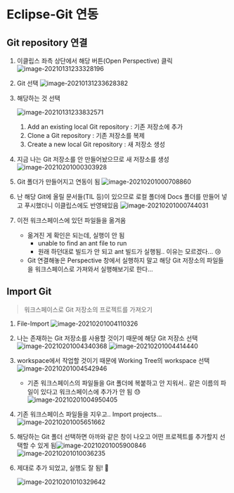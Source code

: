 # Eclipse-Git 연동

## Git repository 연결

1. 이클립스 좌측 상단에서 해당 버튼(Open Perspective) 클릭
   ![image-20210131233328196](img\image-20210131233328196.png)

2. Git 선택
   ![image-20210131233628382](img\image-20210131233628382.png)

3. 해당하는 것 선택

   ![image-20210131233832571](img\image-20210131233832571.png)

   1. Add an existing local Git repository : 기존 저장소에 추가
   2. Clone a Git repository : 기존 저장소를 복제
   3. Create a new local Git repository : 새 저장소 생성

4. 지금 나는 Git 저장소를 안 만들어놨으므로 새 저장소를 생성
   ![image-20210201000303928](img\image-20210201000303928.png)

5. Git 폴더가 만들어지고 연동이 됨
   ![image-20210201000708860](img\image-20210201000708860.png)

6. 난 해당 Git에 올릴 문서들(TIL 등)이 있으므로 로컬 폴더에 Docs 폴더를 만들어 넣고  푸시했더니 이클립스에도 반영돼있음
   ![image-20210201000744031](img\image-20210201000744031.png)

7. 이전 워크스페이스에 있던 파일들을 옮겨옴

   - 옮겨진 게 확인은 되는데, 실행이 안 됨
     - unable to find an ant file to run
     - 원래 하던대로 빌드가 안 되고 ant 빌드가 실행됨.. 이유는 모르겠다... :cry:
   - Git 연결해놓은 Perspective 창에서 실행하지 말고 해당 Git 저장소의 파일들을 워크스페이스로 가져와서 실행해보기로 한다...



## Import Git

> 워크스페이스로 Git 저장소의 프로젝트를 가져오기

1. File-Import
   ![image-20210201004110326](img\image-20210201004110326.png)

2. 나는 존재하는 Git 저장소를 사용할 것이기 때문에 해당 Git 저장소 선택
   ![image-20210201004340368](img\image-20210201004340368.png)
   ![image-20210201004414440](img\image-20210201004414440.png)

3. workspace에서 작업할 것이기 때문에 Working Tree의 workspace 선택
   ![image-20210201004542946](img\image-20210201004542946.png)

   - 기존 워크스페이스의 파일들을 Git 폴더에 복붙하고 안 지워서.. 같은 이름의 파일이 있다고 워크스페이스에 추가가 안 됨 :sweat:
     ![image-20210201004950405](img\image-20210201004950405.png)

4. 기존 워크스페이스 파일들을 지우고.. Import projects...
   ![image-20210201005651662](img\image-20210201005651662.png)

5. 해당하는 Git 폴더 선택하면 아까와 같은 창이 나오고 어떤 프로젝트를 추가할지 선택할 수 있게 됨![image-20210201005900846](img\image-20210201005900846.png)
   ![image-20210201010036235](img\image-20210201010036235.png)

6. 제대로 추가 되었고, 실행도 잘 됨! :clap:

   ![image-20210201010329642](img\image-20210201010329642.png)
